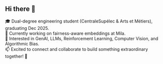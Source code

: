 ## Hi there 👋

🎓 Dual-degree engineering student (CentraleSupélec & Arts et Métiers), graduating Dec 2025.  
🔬 Currently working on fairness-aware embeddings at Mila.  
🤖 Interested in GenAI, LLMs, Reinforcement Learning, Computer Vision, and Algorithmic Bias.  
📫 Excited to connect and collaborate to build something extraordinary together! 🫡

<!--
**ErwanDavidCode/ErwanDavidCode** is a ✨ _special_ ✨ repository because its `README.md` (this file) appears on your GitHub profile.

Here are some ideas to get you started:

- 🔭 I’m currently working on ...
- 🌱 I’m currently learning ...
- 👯 I’m looking to collaborate on ...
- 🤔 I’m looking for help with ...
- 💬 Ask me about ...
- 📫 How to reach me: ...
- 😄 Pronouns: ...
- ⚡ Fun fact: ...
-->
